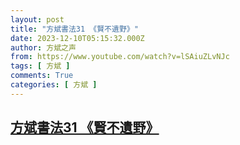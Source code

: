 ```yaml
---
layout: post
title: "方斌書法31 《賢不遺野》"
date: 2023-12-10T05:15:32.000Z
author: 方斌之声
from: https://www.youtube.com/watch?v=lSAiuZLvNJc
tags: [ 方斌 ]
comments: True
categories: [ 方斌 ]
---
```

<!--1702185332000-->
[方斌書法31 《賢不遺野》](https://www.youtube.com/watch?v=lSAiuZLvNJc)
------

<div>

</div>
